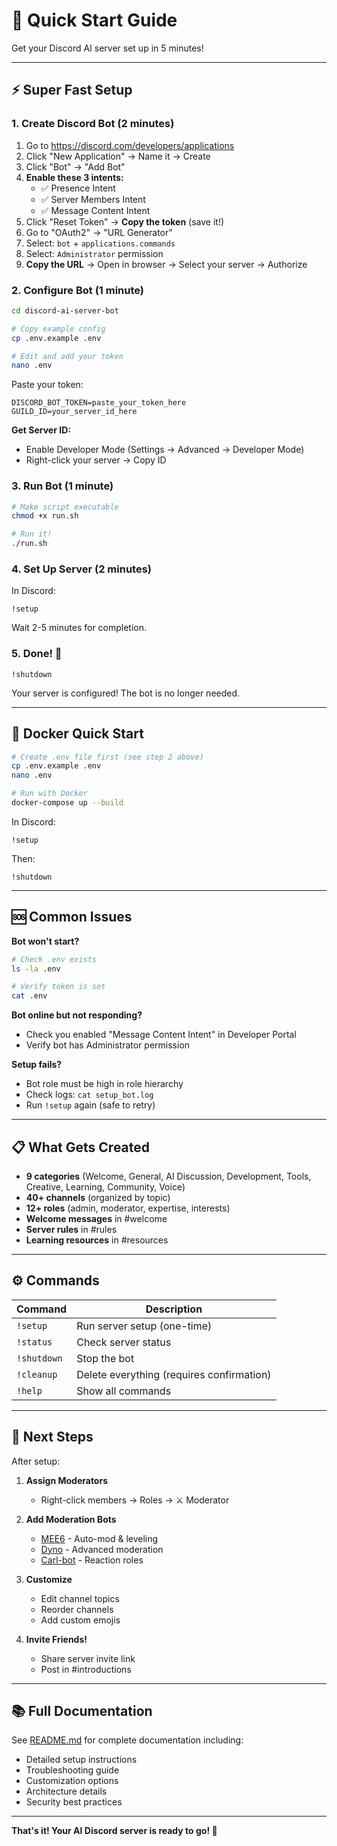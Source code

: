 # 🚀 Quick Start Guide

Get your Discord AI server set up in 5 minutes!

---

## ⚡ Super Fast Setup

### 1. Create Discord Bot (2 minutes)

1. Go to https://discord.com/developers/applications
2. Click "New Application" → Name it → Create
3. Click "Bot" → "Add Bot"
4. **Enable these 3 intents:**
   - ✅ Presence Intent
   - ✅ Server Members Intent  
   - ✅ Message Content Intent
5. Click "Reset Token" → **Copy the token** (save it!)
6. Go to "OAuth2" → "URL Generator"
7. Select: `bot` + `applications.commands`
8. Select: `Administrator` permission
9. **Copy the URL** → Open in browser → Select your server → Authorize

### 2. Configure Bot (1 minute)

```bash
cd discord-ai-server-bot

# Copy example config
cp .env.example .env

# Edit and add your token
nano .env
```

Paste your token:
```env
DISCORD_BOT_TOKEN=paste_your_token_here
GUILD_ID=your_server_id_here
```

**Get Server ID:**
- Enable Developer Mode (Settings → Advanced → Developer Mode)
- Right-click your server → Copy ID

### 3. Run Bot (1 minute)

```bash
# Make script executable
chmod +x run.sh

# Run it!
./run.sh
```

### 4. Set Up Server (2 minutes)

In Discord:
```
!setup
```

Wait 2-5 minutes for completion.

### 5. Done! 🎉

```
!shutdown
```

Your server is configured! The bot is no longer needed.

---

## 🐳 Docker Quick Start

```bash
# Create .env file first (see step 2 above)
cp .env.example .env
nano .env

# Run with Docker
docker-compose up --build
```

In Discord:
```
!setup
```

Then:
```
!shutdown
```

---

## 🆘 Common Issues

**Bot won't start?**
```bash
# Check .env exists
ls -la .env

# Verify token is set
cat .env
```

**Bot online but not responding?**
- Check you enabled "Message Content Intent" in Developer Portal
- Verify bot has Administrator permission

**Setup fails?**
- Bot role must be high in role hierarchy
- Check logs: `cat setup_bot.log`
- Run `!setup` again (safe to retry)

---

## 📋 What Gets Created

- **9 categories** (Welcome, General, AI Discussion, Development, Tools, Creative, Learning, Community, Voice)
- **40+ channels** (organized by topic)
- **12+ roles** (admin, moderator, expertise, interests)
- **Welcome messages** in #welcome
- **Server rules** in #rules
- **Learning resources** in #resources

---

## ⚙️ Commands

| Command | Description |
|---------|-------------|
| `!setup` | Run server setup (one-time) |
| `!status` | Check server status |
| `!shutdown` | Stop the bot |
| `!cleanup` | Delete everything (requires confirmation) |
| `!help` | Show all commands |

---

## 🎯 Next Steps

After setup:

1. **Assign Moderators**
   - Right-click members → Roles → ⚔️ Moderator

2. **Add Moderation Bots**
   - [MEE6](https://mee6.xyz/) - Auto-mod & leveling
   - [Dyno](https://dyno.gg/) - Advanced moderation
   - [Carl-bot](https://carl.gg/) - Reaction roles

3. **Customize**
   - Edit channel topics
   - Reorder channels
   - Add custom emojis

4. **Invite Friends!**
   - Share server invite link
   - Post in #introductions

---

## 📚 Full Documentation

See [README.md](README.md) for complete documentation including:
- Detailed setup instructions
- Troubleshooting guide
- Customization options
- Architecture details
- Security best practices

---

**That's it! Your AI Discord server is ready to go! 🚀**
